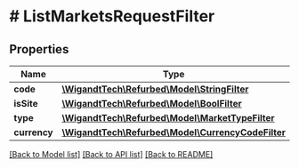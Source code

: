 # # ListMarketsRequestFilter

## Properties

Name | Type | Description | Notes
------------ | ------------- | ------------- | -------------
**code** | [**\WigandtTech\Refurbed\Model\StringFilter**](StringFilter.md) |  | [optional]
**isSite** | [**\WigandtTech\Refurbed\Model\BoolFilter**](BoolFilter.md) |  | [optional]
**type** | [**\WigandtTech\Refurbed\Model\MarketTypeFilter**](MarketTypeFilter.md) |  | [optional]
**currency** | [**\WigandtTech\Refurbed\Model\CurrencyCodeFilter**](CurrencyCodeFilter.md) |  | [optional]

[[Back to Model list]](../../README.md#models) [[Back to API list]](../../README.md#endpoints) [[Back to README]](../../README.md)
